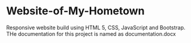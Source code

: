 # Website-of-My-Hometown
Responsive website build using HTML 5, CSS, JavaScript and Bootstrap.
THe documentation for this project is named as documentation.docx
